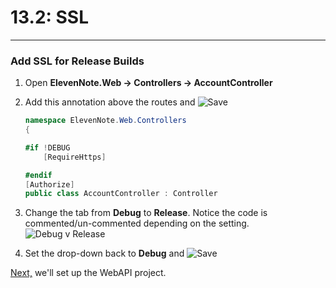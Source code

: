 # 13.2: SSL
---
### Add SSL for Release Builds
1. Open **ElevenNote.Web -> Controllers -> AccountController**
2. Add this annotation above the routes and ![Save](/assets/font-awesome-save.png)

    ```cs
    namespace ElevenNote.Web.Controllers
    {

    #if !DEBUG
        [RequireHttps]
    
    #endif
    [Authorize]
    public class AccountController : Controller
    ```
3. Change the tab from **Debug** to **Release**. Notice the code is commented/un-commented depending on the setting.
![Debug v Release](/assets/13.2-A.png)

4. Set the drop-down back to **Debug** and ![Save](/assets/font-awesome-save.png)

[Next,](/14-WebAPI/14.0-WebAPISetup.md) we'll set up the WebAPI project.
